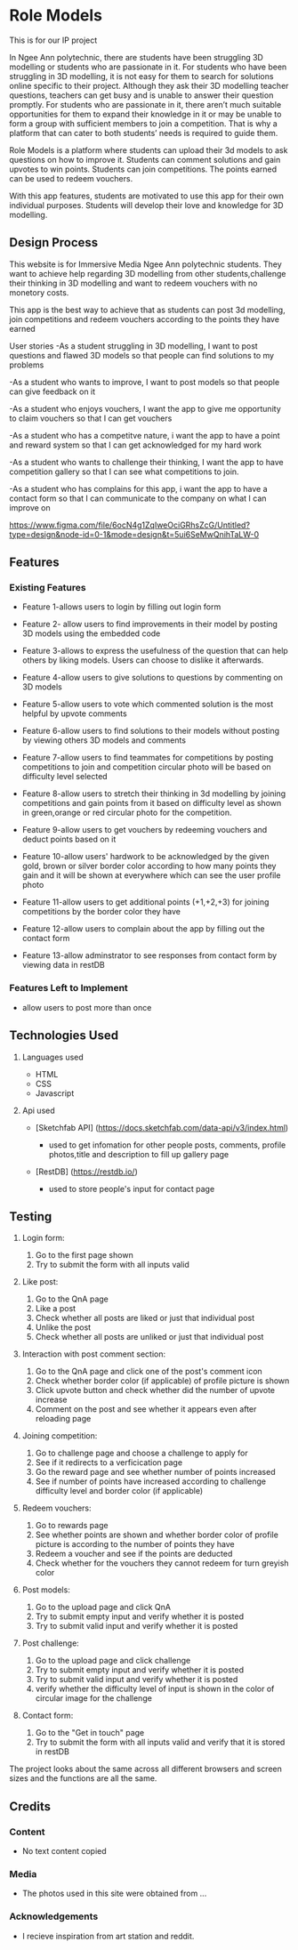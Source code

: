 # Role Models 

This is for our IP project 

In Ngee Ann polytechnic, there are students have been struggling 3D modelling or students who are passionate in it. For students who have been struggling in 3D modelling, it is not easy for them to search for solutions online specific to their project. Although they ask their 3D modelling teacher questions, teachers can get busy and is unable to answer their question promptly. For students who are passionate in it, there aren’t much suitable opportunities for them to expand their knowledge in it or may be unable to form a group with sufficient members to join a competition. That is why a platform that can cater to both students’ needs is required to guide them. 

Role Models is a platform where students can upload their 3d models to ask questions on how to improve it. Students can comment solutions and gain upvotes to win points. Students can join competitions. The points earned can be used to redeem vouchers. 

With this app features, students are motivated to use this app for their own individual purposes. Students will develop their love and knowledge for 3D modelling. 

## Design Process
 
This website is for Immersive Media Ngee Ann polytechnic students. They want to achieve help regarding 3D modelling from other students,challenge their thinking in 3D modelling and want to redeem vouchers with no monetory costs. 

This app is the best way to achieve that as students can post 3d modelling, join competitions and redeem vouchers according to the points they have earned

User stories
-As a student struggling in 3D modelling, I want to post questions and flawed 3D models so that people can find solutions to my problems 

-As a student who wants to improve, I want to post models so that people can give feedback on it 

-As a student who enjoys vouchers, I want the app to give me opportunity to claim vouchers so that I can get vouchers 

-As a student who has a competitve nature, i want the app to have a point and reward system so that I can get acknowledged for my hard work 

-As a student who wants to challenge their thinking, I want the app to have competition gallery so that I can see what competitions to join. 

-As a student who has complains for this app, i want the app to have a contact form so that I can communicate to the company on what I can improve on 

https://www.figma.com/file/6ocN4g1ZqIweOciGRhsZcG/Untitled?type=design&node-id=0-1&mode=design&t=5ui6SeMwQnihTaLW-0

## Features
 
### Existing Features
- Feature 1-allows users to login by filling out login form 

- Feature 2- allow users to find improvements in their model by posting 3D models using the embedded code 

- Feature 3-allows to express the usefulness of the question that can help others by liking models. Users can choose to dislike it afterwards.

- Feature 4-allow users to give solutions to questions by commenting on 3D models 

- Feature 5-allow users to vote which commented solution is the most helpful by upvote comments

- Feature 6-allow users to find solutions to their models without posting by viewing others 3D models and comments 

- Feature 7-allow users to find teammates for competitions by posting competitions to join and competition circular photo will be based on difficulty level selected 

- Feature 8-allow users to stretch their thinking in 3d modelling by joining competitions and gain points from it based on difficulty level as shown in green,orange or red circular photo for the competition. 

- Feature 9-allow users to get vouchers by redeeming vouchers and deduct points based on it 

- Feature 10-allow users' hardwork to be acknowledged by the given gold, brown or silver border color according to how many points they gain and it will be shown at everywhere which can see the user profile photo

- Feature 11-allow users to get additional points (+1,+2,+3) for joining competitions by the border color they have

- Feature 12-allow users to complain about the app by filling out the contact form

- Feature 13-allow adminstrator to see responses from contact form by viewing data in restDB

### Features Left to Implement
- allow users to post more than once 

## Technologies Used

1. Languages used 
    - HTML
    - CSS
    - Javascript

2. Api used
    - [Sketchfab API] (https://docs.sketchfab.com/data-api/v3/index.html)
        - used to get infomation for other people posts, comments, profile photos,title and description to fill up gallery page

    - [RestDB] (https://restdb.io/)
        - used to store people's input for contact page

## Testing
1. Login form:
    1. Go to the first page shown
    2. Try to submit the form with all inputs valid 

2. Like post:
    1. Go to the QnA page 
    2. Like a post
    3. Check whether all posts are liked or just that individual post 
    4. Unlike the post 
    5. Check whether all posts are unliked or just that individual post 

3. Interaction with post comment section:
    1. Go to the QnA page and click one of the post's comment icon 
    2. Check whether border color (if applicable) of profile picture is shown
    3. Click upvote button and check whether did the number of upvote increase
    4. Comment on the post and see whether it appears even after reloading page

4. Joining competition:
    1. Go to challenge page and choose a challenge to apply for 
    2. See if it redirects to a verficication page 
    3. Go the reward page and see whether number of points increased 
    4. See if number of points have increased according to challenge difficulty level and border color (if applicable)

5. Redeem vouchers:
    1. Go to rewards page
    2. See whether points are shown and whether border color of profile picture is according to the number of points they have
    3. Redeem a voucher and see if the points are deducted 
    4. Check whether for the vouchers they cannot redeem for turn greyish color

6. Post models:
    1. Go to the upload page and click QnA
    2. Try to submit empty input and verify whether it is posted 
    3. Try to submit valid input and verify whether it is posted 

7. Post challenge:
    1. Go to the upload page and click challenge
    2. Try to submit empty input and verify whether it is posted 
    3. Try to submit valid input and verify whether it is posted 
    4. verify whether the difficulty level of input is shown in the color of circular image for the challenge

8. Contact form:
    1. Go to the "Get in touch" page
    2. Try to submit the form with all inputs valid and verify that it is stored in restDB

The project looks about the same across all different browsers and screen sizes and the functions are all the same.

## Credits

### Content
- No text content copied

### Media
- The photos used in this site were obtained from ...

### Acknowledgements

- I recieve inspiration from art station and reddit. 